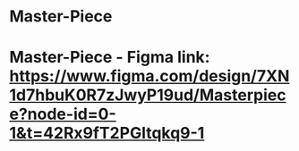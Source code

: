 # Master-Piece

# Master-Piece - Figma link: https://www.figma.com/design/7XN1d7hbuK0R7zJwyP19ud/Masterpiece?node-id=0-1&t=42Rx9fT2PGltqkq9-1
